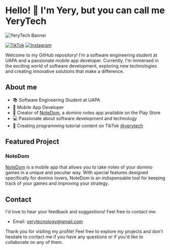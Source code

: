 # Hello! 👋 I'm Yery, but you can call me YeryTech

![YeryTech Banner](https://files.fm/f/x9c9qsvfxb)

[![TikTok](https://img.shields.io/badge/TikTok-%23FF0000.svg?&style=for-the-badge&logo=TikTok&logoColor=white)](https://www.tiktok.com/@yerytech)
[![Instagram](https://img.shields.io/badge/Instagram-%23E4405F.svg?&style=for-the-badge&logo=Instagram&logoColor=white)](https://www.instagram.com/yerytech/)



Welcome to my GitHub repository! I'm a software engineering student at UAPA and a passionate mobile app developer. Currently, I'm immersed in the exciting world of software development, exploring new technologies and creating innovative solutions that make a difference.

## About me

- 📚 Software Engineering Student at UAPA
- 🚀 Mobile App Developer
- 📱 Creator of [NoteDom](https://play.google.com/store/apps/details?id=com.yerytech.notedom&hl=en&gl=US), a domino notes app available on the Play Store
- 💻 Passionate about software development and technology
- 🎥 Creating programming tutorial content on  TikTok [@yerytech](https://www.tiktok.com/@yerytech)

## Featured Project

### NoteDom

[NoteDom](https://play.google.com/store/apps/details?id=com.yerytech.notedom&hl=en&gl=US) is a mobile app that allows you to take notes of your domino games in a unique and peculiar way. With special features designed specifically for domino lovers, NoteDom is an indispensable tool for keeping track of your games and improving your strategy.

## Contact

I'd love to hear your feedback and suggestions! Feel free to contact me:

- Email: [yerytecnology@gmail.com](mailto:yerytecnology@gmail.com)

Thank you for visiting my profile! Feel free to explore my projects and don't hesitate to contact me if you have any questions or if you'd like to collaborate on any of them.
